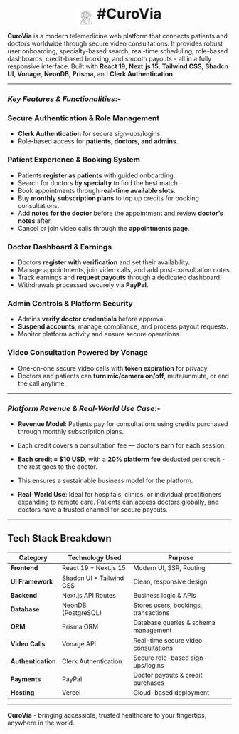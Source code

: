 <p align="center">
  <img src="public/logo.png" alt="CuroVia Logo" width="40" style="vertical-align: middle;"/> <span style="font-size:32px; font-weight:bold;">#CuroVia</span>
</p>



**CuroVia** is a modern telemedicine web platform that connects patients and doctors worldwide through secure video consultations. It provides robust user onboarding, specialty-based search, real-time scheduling, role-based dashboards, credit-based booking, and smooth payouts - all in a fully responsive interface. Built with **React 19**, **Next.js 15**, **Tailwind CSS**, **Shadcn UI**, **Vonage**, **NeonDB**, **Prisma**, and **Clerk Authentication**.

---

### *Key Features & Functionalities*:-

### Secure Authentication & Role Management
- **Clerk Authentication** for secure sign-ups/logins.
- Role-based access for **patients, doctors, and admins**.

### Patient Experience & Booking System
- Patients **register as patients** with guided onboarding.
- Search for doctors **by specialty** to find the best match.
- Book appointments through **real-time available slots**.
- Buy **monthly subscription plans** to top up credits for booking consultations.
- Add **notes for the doctor** before the appointment and review **doctor’s notes** after.
- Cancel or join video calls through the **appointments page**.

### Doctor Dashboard & Earnings
- Doctors **register with verification** and set their availability.
- Manage appointments, join video calls, and add post-consultation notes.
- Track earnings and **request payouts** through a dedicated dashboard.
- Withdrawals processed securely via **PayPal**.

### Admin Controls & Platform Security
- Admins **verify doctor credentials** before approval.
- **Suspend accounts**, manage compliance, and process payout requests.
- Monitor platform activity and ensure secure operations.

### Video Consultation Powered by Vonage
- One-on-one secure video calls with **token expiration** for privacy.
- Doctors and patients can **turn mic/camera on/off**, mute/unmute, or end the call anytime.

---

### *Platform Revenue & Real-World Use Case*:-

- **Revenue Model**: Patients pay for consultations using credits purchased through monthly subscription plans.
- Each credit covers a consultation fee — doctors earn for each session.
- **Each credit = $10 USD**, with a **20% platform fee** deducted per credit - the rest goes to the doctor.
- This ensures a sustainable business model for the platform.

- **Real-World Use**: Ideal for hospitals, clinics, or individual practitioners expanding to remote care. Patients can access doctors globally, and doctors have a trusted channel for secure payouts.

---

## Tech Stack Breakdown

| Category          | Technology Used                | Purpose                                          |
|-------------------|---------------------------------|--------------------------------------------------|
| **Frontend**      | React 19 + Next.js 15          | Modern UI, SSR, Routing                          |
| **UI Framework**  | Shadcn UI + Tailwind CSS       | Clean, responsive design                         |
| **Backend**       | Next.js API Routes             | Business logic & APIs                            |
| **Database**      | NeonDB (PostgreSQL)            | Stores users, bookings, transactions             |
| **ORM**           | Prisma ORM                     | Database queries & schema management             |
| **Video Calls**   | Vonage API                     | Real-time secure video consultations             |
| **Authentication**| Clerk Authentication           | Secure role-based sign-ups/logins                |
| **Payments**      | PayPal                         | Doctor payouts & credit purchases                |
| **Hosting**       | Vercel                         | Cloud-based deployment                           |

---

**CuroVia** - bringing accessible, trusted healthcare to your fingertips, anywhere in the world.
